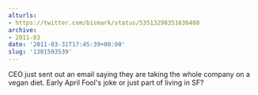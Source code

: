 ```yaml
---
alturls:
- https://twitter.com/bismark/status/53513298351636480
archive:
- 2011-03
date: '2011-03-31T17:45:39+00:00'
slug: '1301593539'
---
```


CEO just sent out an email saying they are taking the whole company on a vegan diet.  Early April Fool's joke or just part of living in SF?

